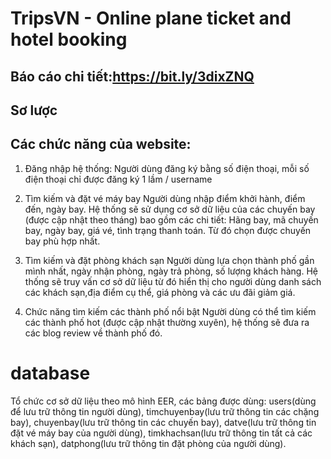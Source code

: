 
# TripsVN - Online plane ticket and hotel booking </span>
## Báo cáo chi tiết:https://bit.ly/3dixZNQ
## Sơ lược
## Các chức năng của website:
1. Đăng nhập hệ thống:
Người dùng đăng ký bằng số điện thoại, mỗi số điện thoại chỉ được đăng ký 1 lầm / username

2. Tìm kiếm và đặt vé máy bay
Người dùng nhập điểm khởi hành, điểm đến, ngày bay. Hệ thống sẽ sử dụng cơ sở dữ liệu của các chuyến bay (được cập nhật theo tháng) bao gồm các chi tiết: Hãng bay, mã chuyến bay, ngày bay, giá vé, tình trạng thanh toán. Từ đó chọn được chuyến bay phù hợp nhất.

3. Tìm kiếm và đặt phòng khách sạn
Người dùng lựa chọn thành phố gần mình nhất, ngày nhận phòng, ngày trả phòng, số lượng khách hàng. Hệ thống sẽ truy vấn cơ sở dữ liệu từ đó hiển thị cho người dùng danh sách các khách sạn,địa điểm cụ thể, giá phòng và các ưu đãi giảm giá.

4. Chức năng tìm kiếm các thành phố nổi bật
Người dùng có thể tìm kiếm các thành phố hot (được cập nhật thường xuyên), hệ thống sẽ đưa ra các blog review về thành phố đó.

# database
Tổ chức cơ sở dữ liệu theo mô hình EER, các bảng được dùng: users(dùng để lưu trữ thông tin người dùng), timchuyenbay(lưu trữ thông tin các chặng bay), chuyenbay(lưu trữ thông tin các chuyến bay), datve(lưu trữ thông tin đặt vé máy bay của người dùng), timkhachsan(lưu trữ thông tin tất cả các khách sạn), datphong(lưu trữ thông tin đặt phòng của người dùng).
